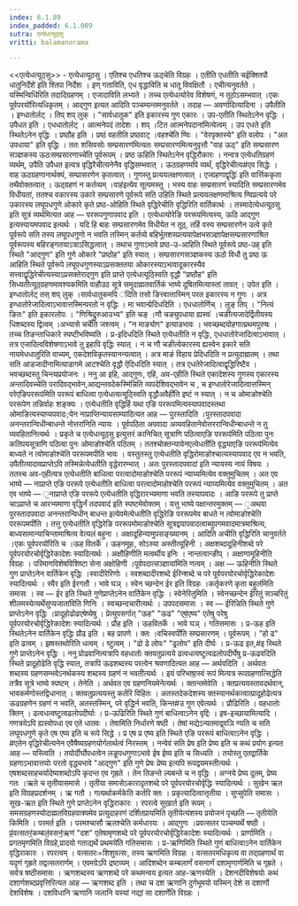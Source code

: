 ```yaml
---
index: 6.1.89
index_padded: 6.1.089
sutra: एत्येधत्यूठ्सु
vritti: balamanorama

---
```

<<एत्येधत्यूठ्सु>> - एत्येधत्यूठसु । एतिश्च एधतिश्च ऊठ्चेति विग्रहः । एतीति एधतीति चईक्श्तिपौ धातुनिर्देशे॑ इति श्तिपा निर्देशः । इण् गताविति, एध वृद्धाविति च धातू विवक्षितौ । एचीत्यनुवर्तते ।यस्मिन्विधि॑रिति तदादिग्रहणम् । एजादाविति लभ्यते । तच्च एत्येधत्योरेव विशेषणं, न तूठोऽसम्भवात् ।एकः पूर्वपरयो॑रित्यधिकृतम् । आद्गुण इत्यत आदिति पञ्चम्यन्तमनुवर्तते । तदाह — अवर्णादित्यादिना । उपैतीति । इण्धातोर्लट् । तिप् शप् लुक् । "सार्वधातुक" इति इकारस्य गुण एकारः । उप-एतीति स्थितेऽनेन वृद्धिः । उपैधत इति । एधधातोर्लट् । आत्मनेपदं तादेशः । शप् ।टित आत्मनेपदाना॑मित्येत्वम् । उप एधते इति स्थितेऽनेन वृद्धिः । प्रष्ठौह इति । प्रष्ठं वहतीति प्रष्ठवाट् ।वहश्चे॑ति ण्विः । "वेरपृक्तस्ये" इति वलोपः । "अत उपधाया" इति वृद्धिः । ततः शसिवसोः सम्प्रसारण॑मित्यतः सम्प्रसारणमित्यनुवृत्तौ "वाह ऊठ्" इति सम्प्रसारण सञ्ज्ञकस्य ऊठःसम्प्रसारणाच्चे॑ति पूर्वरूपम् । प्रष्ठ ऊहिति स्थितेऽनेन वृद्धिरौकारः । नन्वत्र एत्येधतिग्रहणं व्यर्थम्, उपैति उपैधत इत्यत्र वृद्धिरैचीत्यनेनैव वृद्धिसम्भवात् । ऊठग्रहणमपि व्यर्थं, वृद्धिरेचीत्य#एव सिद्धेः । वाह ऊठग्रहणानार्थक्यं, सम्प्रासरणेन कृतत्वात् । गुणस्तु प्रत्ययलक्षणत्वात् । एज्ग्रहणाद्वृद्धिः॑ इति वार्त्तिककृता तथैवोक्तत्वात् । ऊठ्ग्रहणं न कर्तव्यम् ।वाह॑इत्येव सूत्पमस्तु । भस्य वाहः सम्प्रसारणं स्यादिति सम्प्रसारणमेव विधीयतां, ततश्च वकारस्य उकारे सम्प्रसारणे पूर्वरूपे सति उहिति स्थिते प्रत्ययलक्षणमाश्रित्य ण्विप्रत्यये परे उकारस्य लघूपधगुणे ओकारे कृते प्रष्ठ-ओहिति स्थिते वृद्धिरेचीति वृद्धिरिति वार्तिकार्थः । तस्मादेत्येधत्यूठसु इति सूत्रं व्यर्थमित्यत आह —  पररूपगुणापवाद इति । एत्येधत्योरेङि पररूपमित्यस्य, ऊठि आद्गुण इत्यस्यायमपवाद इत्यर्थः । यदि हि बाहः सम्प्रसारणमेव विधीयेत न तूठ्, तर्हि वस्य सम्प्रसारणेन उत्वे कृते पूर्वरूपे सति तस्य लघूपधगुणो न भवति तस्मिन् कर्तव्ये बहिर्भूतशस्प्रत्ययापेक्षभसञ्ज्ञापेक्षसम्प्रसारणाश्रित पूर्वरूपस्य बहिरङ्गतयाऽत्राऽसिद्धत्वात् । तथाच गुणाऽभावे प्रष्ठ-उ-आहिति स्थिते पूर्वरूपे प्रष्ठ-उह् इति स्थिते "आद्गुण" इति गुणे ओकारे "प्रष्ठोह" इति स्यात् । सम्प्रसारणसञ्ज्ञकस्य ऊठो विधौ तु प्रष्ठ ऊ आहिति स्थिते पूर्वरूपे लघूपधगुणस्याऽप्रसक्ततया ओकारस्याऽभावादूकारस्यैव सत्त्वाद्वृद्धिरेचीत्यस्याऽप्रसक्तेराद्गुण इति प्राप्ते एत्येधत्यूठ्स्विति वृद्धौ "प्रष्ठौह" इति सिध्यतीत्यूठ्ग्रहणमावश्यकमिति वाहौउठ सूत्रे समुदाह्मतवार्तिकं भाष्ये दूषितमित्यास्तां तावत् । उपेत इति । इण्धातोर्लट् तस् शप् लुक् ।सार्वधातुकमपि ॑दिति तसो ङित्त्वात्तास्मिन् परत इकारस्य न गुणः । अत्र इण्धातोरेजादित्वाऽभावात्तस्मिन्परतो न वृद्धिः । मा भवान्प्रेदिधदिति । एधधातोर्णिच् । लुङ् तिप् । "नित्यं ङितः" इति इकारलोपः । "णिश्रिद्रुरुआउभ्य" इति चङ् ।णौ चङ्युपधाया ह्यस्वः॑ ।चङी॑त्यजादेर्द्वितीयस्य धिशब्दस्य द्वित्वम् ।अभ्यासे चर्चे॑ति जश्त्वम् । "न माङ्योग" इत्याडभावः । भवच्छब्दयोहगात्प्रथमपुरुषः । तच्च तिङन्ताधिकारे स्पष्टीभविष्यति । प्र-इदिधदिति स्थिते एत्येधतीति न वृद्धिः, एधधातोरेजादित्वाऽभावात् । तत्र एजादित्वविशेषणाऽभावे तु इहापि वृद्धिः स्यात् । न च णौ चङीत्येकारस्य ह्यस्वेन इकारे सति नायमेधधातुरिति वाच्यम्, एकदेशविकृतस्यानन्यत्वात् । अत्र माङं विहाय प्रेदिधदिति न प्रत्युदाह्मतम् । तथा सति आडजादीनामित्याडागमे आटश्चेति वृद्धौ ऐदिधदिति स्यात् । तत्र एधतेरेजादित्वाद्वृद्धिरिष्टैव । भवच्छब्दस्तु चिन्त्यप्रयोजनः । ननु आ इहि, आद्गुणः, एहि, अव-एहीति स्थिते एकादेशस्य गुणस्य एकारस्य अन्तादिवच्चेति परादिवद्भावेन,आद्यन्तवदेकस्मि॑न्निति व्यपदेशिवद्भावेन च , च इण्धातोरेजादित्वात्तस्मिन् परेएङिपररूप॑मिति पररूपं बाधित्वा एत्येधत्यत्यूठ्स्विति वृद्धौअवैही॑ति इष्टं न स्यात् । न च ओमाङोश्चेति पररूपेण तन्निर्वाहः शङ्क्यः । एत्येधतीति वृद्धिर्हि यथा एङि पररूपमित्यस्यापवादस्तथा ओमाङित्यस्याप्यपवादः;येन नाप्राप्तिन्यायसाम्यादित्यत आह — पुरस्तादिति ।पुरस्तादपवादा अनन्तरान्विधीन्बाधन्ते नोत्तरा॑निति न्यायः । पूर्वपठिता अपवादा अव्यवहितानेवोत्तररान्विधीन्बाधन्ते न तु व्यवहितानित्यर्थः । प्रकृते च एत्येधत्यूठ्सु इत्युत्तरं कानिचित् सूत्राणि पठित्वाएङि पररूप॑मिति पठित्वा पुनः कतिपयसूत्राणि पठित्वा पुनः ओमाङोश्चेति पठितम् । ततश्चोक्तन्यायेनएत्येधती॑ति वृद्ध्याएङि पररूप॑मित्येव बाध्यते न त्वोमाङोश्चेति पररूपमपीति भावः । वस्तुतस्तु एत्येधतीति वृद्धिरोमाङोश्चात्यस्यापवाद एव न भवति, उपैतीत्यादावप्राप्तेऽपि तस्मिन्नेत्येधतीति वृद्धेरारम्भात् । अतः पुरस्तादपवादा॑ इति न्यायस्य नायं विषयः । ततस्च अव-एहीत्यत्र एत्येधतीति बाधित्वा परत्वादोमाङोश्चेति पररूपं न्याय्यमित्येव वक्तुमुचितम् । अत एव भाष्ये  —  नाप्राप्ते एङि पररूपे एत्येधतीति बाधित्वा परत्वादोमाहोश्चेति पररूपं न्याय्यमित्येव वक्तुमुचितम् । अत एव भाष्ये — ॒नाप्राप्ते एङि पररूपे एत्येधतीति वृद्धिरारभ्यमाणा भवति तस्यापवादः । आङि पररूपे तु प्राप्ते चाऽप्राप्ते च आरभ्यमाणा वृद्धिर्नं तदपवाद॑ इति स्पष्टमेवोक्तम् । यत्तु भाष्ये पक्षान्तरमुक्तम् — ॒अथवा पुरस्तादपवादा अनन्तरान्विधीन् बाधन्त इत्येवमेत्येधतीति वृद्धिरेङि पररूपमेव बाधते न त्वोमाङोश्चेति पररूपमपी॑ति । तत्तु एत्येधतीति वृद्धिरेङि पररूपमोमाङोश्चेति सूत्रद्वयापवादत्वाब्युपगमवादमात्रमाश्रित्य, बाध्यसामान्याचिन्तामाश्रित्य वेत्यलं बहुना । अक्षादूहिन्यामुपसङ्ख्यानम् । आदिति अचीति वृद्धिरिति चानुवर्तते ।एकः पूर्वपरयो॑रिति च ।ऊह वितर्के॑ । ऊहनमूहः, सोऽस्या अस्तीत्यूहिनी । अक्षशब्दादूहिनीशब्दे परे पूर्वपरयोरचोर्वृद्धिरेकादेशः स्यादित्यर्थः । अक्षौहिणीति मत्वर्थीय इनिः । नान्तत्वान्ङीप् । अक्षाणामूहिनीति विग्रहः । परिमाणविशेषविशिष्टा सेना अक्षोहिणी ।पूर्वपदात्सञ्ज्ञाया॑मिति णत्वम् । अक्ष — ऊहिनीति स्थिते गुण प्राप्तेऽनेन वार्तिकेन वृद्धिः ।स्वादीरेरिणोः । स्वशब्दादीरशब्दे ईरिन्शब्दे च परे पूर्वपरयोरचोर्वृद्धिरेकादेशः स्यादित्यर्थः । स्वैर इति ईरगतौ । भावे घञ् । स्वेन च्छन्देन ईर इति विग्रहः ।कर्तृकरणे कृता बहुल॑मिति समासः । स्व — ईर इति स्थिते गुणेप्राप्तेऽनेन वार्तिकेन वृद्धिः । स्वेनेरितुमिति । स्वेनच्छन्देन ईरितुं सञ्चरितुं शीलमस्येत्यर्थेसुप्यजाता॑विति णिनिः । स्वच्छन्दचारीत्यर्थः । उपपदसमासः । स्व — ईरिन्निति स्थिते गुणे प्राप्तेऽनेन वृद्धिः ।प्रादूहोढोढएषेष्येषु । प्रेत्युपसर्गात् "ऊह" "ऊढ" "एष॒॑एष्य" एतेषु परेषु पूर्वपरयोरचोर्वृद्धिरेकादेशः स्यादित्यर्थः । प्रौह इति । ऊहवितर्के । भावे घञ् । गतिसमासः । प्र-ऊह इति स्थितेऽनेन वार्तिकेन वृद्धिः प्रौढ इति । बह प्रापणे । क्तः ।वचिस्वपी॑ति सम्प्रसारणम् । पूर्वरूपम् । "हो ढ" इति ढत्वम् । झषस्तथोरिति धत्वम् । ष्टुत्वम् । "ढो ढे लोपः" "ढ्रलोप" इति दीर्घः । प्र-ऊढ इत,#इ स्थिते गुणे प्राप्तेऽनेन वृद्धिः । ननु प्रोढवानित्यत्रापि वहधातोः क्तवतुप्रत्यये ढत्वधत्वष्टुत्वढलोपदीर्घेषु प्र-ऊढवदिति स्थिते प्रादूहोढेति वृद्धि स्यात्, तत्रापि ऊढशब्दस्य परत्वेन श्रवणादित्यत आह — अर्थवदिति । अर्थवतः शब्दस्य ग्रहणसम्भवेऽनर्थकस्य शब्दस्य ग्रहणं न भवतीत्यर्थः । इयं परिभाषा॒स्वं रूप॑ मित्यत्र रूपग्रहणात्सिद्धेति तत्रैव सूत्रे भाष्ये स्पष्टम् । तेनेति । अर्थवत एव ग्रहणनियमेनेत्यर्थः । क्तान्तमेवेति । क्तप्रत्ययस्तावदर्थवान्, भावकर्मणोस्तद्विधानात् । क्तवतुप्रत्ययस्तु कर्तरि विहितः । अतस्तदेकदेशस्य क्तस्यानर्थकत्वात्प्रादूहोढेत्यत्र ऊढग्रहणेन ग्रहणं न भवति, अतस्तस्मिन्, परे वृद्धिर्न भवति, किन्त#उ गुण एवेत्यर्थः । प्रौढिरिति । वहधातोः क्तिन् । ढत्वधत्वष्टुत्वढलोपदीर्घाः । प्र-ऊढिरिति स्थिते गुणं बाधित्वाऽनेन वृद्दिः । इष-इच्छायामित्यादि । गणत्रयेऽपि ह्यस्वोपधा एव एते धातवः । तेषामिति निर्धारणे षष्ठी । तेषां मद्येऽन्यतमाद्व्वञि ण्यति च सति लघूपधगुणे कृते एष एष्य इति च रूपे सिद्धे । प्र एष प्र एष्य इति स्थिते एङि पररूपं बाधित्वाऽनेन वृद्धिः । #एतेन वृद्धिरेचीत्यनेन एवैषैष्यग्रहणयोर्गतार्थत्वं निरस्तम् । नन्वेवं सति प्रेष इति प्रेष्य इति च कथं प्रयोग इत्यत आह — यस्त्विति । तयोर्दीर्घोपधत्वेन लङूपधगुणाऽभावे ईष ईष्य इति च सिध्यति । तयोस्तु एतद्वार्तिके ग्रहणाऽभावात्तयोः परतो वृद्ध्यभावे "आद्गुण" इति गुणे प्रेषः प्रेष्य इत्यपि रूपद्वयमस्तीत्यर्थः । एषशब्दसाहचर्यादेष्यशब्दोऽपि कृदन्त एव गृह्रते । तेन तिङन्ते ल्यबन्ते च न वृद्धिः । अग्नये प्रेष्य दूतम्, प्रेष्य गतः ।ऋते च तृतीयासमासे । तृतीया समासेऽकारादृतशब्दे परे पूर्वपरयोरचोर्वृद्धिः स्यादित्यर्थः । सुखेन ऋत इति विग्रहप्रदर्शनम् । ऋ गतौ । गत्यर्थाकर्मकेति कर्तरि क्तः । प्रकृत्यादित्वात्तृतीया । सुप्सुपेति समासः । सुख-ऋत इति स्थिते गुणे प्राप्तेऽनेन वृद्धिराकारः । रपरत्वे सुखार्त इति रूपम् । समसग्रहणस्योदाह्मतविग्रहवाक्यमेव प्रत्युदाहरणं दर्शितप्रायमिति तृतीयेत्यंशस्य प्रयोजनं पृच्छति — तृतीयेति किमिति । परमर्त इति । परमश्चासौ ऋतश्चेति कर्मधारयः । आद्गुणः ।प्रवत्सतर पञ्चम्यर्थे षष्ठी ।प्र॒॑वत्सतर॒॑कम्बल॒॑वसन॒॑ऋण॑ "दश" एतेषामृणशब्दे परे पूर्वपरयोरचोर्वृद्धिरेकादेशः स्यादित्यर्थः । प्रार्णामिति । प्रगतमृणमिति विग्रहे,प्रादयो गताद्यर्थे प्रथमये॑ति गतिसमासः । प्र-ऋणिमिति स्थिते गुणं बाधित्वाऽनेन वार्तिकेन वृद्धिराकारः । रपरत्वम् । वत्सतरः=शिशुवत्सः, तस्य ऋणमिति विग्रहः । वत्सतरमधिकृत्य वा तद्ग्रहणार्थं वा यदृणं गृह्रते तद्वत्सतरार्णम् । एवमग्रेऽपि द्रष्टव्यम् । आदिशब्देन कम्बलार्णं वसनार्णं दशामृणार्णमिति च गृह्रते । सर्वत्र षष्ठीसमासः । ऋणशब्दस्य ऋणशब्दे परे कथमन्वय इत्यत आह-ऋणस्येति । देशनदीविशेषयोः कथं दशार्णशब्दप्रवृत्तिरित्यत आह — ऋणशब्द इति । तथा च दश ऋणानि दुर्गभूमयो यस्मिन् देशे स दशार्णो देशविशेषः । दशविधानि ऋणानि जलानि यस्यां नद्यां सा दशार्णेति विग्रहः ।